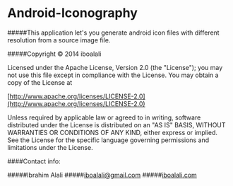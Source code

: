 Android-Iconography
===================

#####This application let's you generate android icon files with different resolution from a source image file.


#####Copyright © 2014 iboalali

Licensed under the Apache License, Version 2.0 (the "License");
you may not use this file except in compliance with the License.
You may obtain a copy of the License at

[http://www.apache.org/licenses/LICENSE-2.0](http://www.apache.org/licenses/LICENSE-2.0)

Unless required by applicable law or agreed to in writing, software
distributed under the License is distributed on an "AS IS" BASIS,
WITHOUT WARRANTIES OR CONDITIONS OF ANY KIND, either express or implied.
See the License for the specific language governing permissions and
limitations under the License.

####Contact info:

#####Ibrahim Alali
#####[iboalali@gmail.com](mailto:iboalali@gmail.com)
#####[iboalali.com](http://iboalali.com/)
